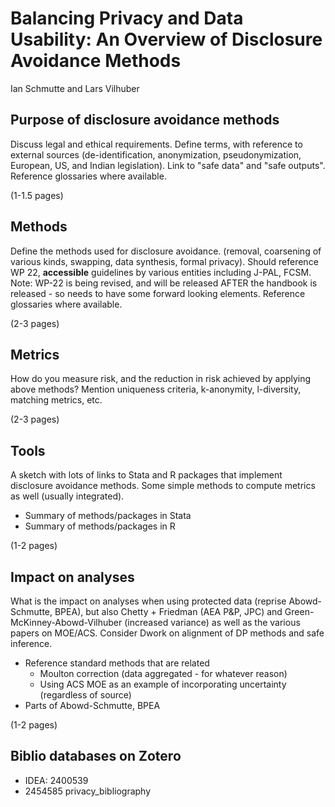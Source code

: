 # Balancing Privacy and Data Usability: An Overview of Disclosure Avoidance Methods

Ian Schmutte and Lars Vilhuber

## Purpose of disclosure avoidance methods

Discuss legal and ethical requirements. Define terms, with reference to external sources (de-identification, anonymization, pseudonymization, European, US, and Indian legislation). Link to "safe data" and "safe outputs". Reference glossaries where available.

(1-1.5 pages)

## Methods

Define the methods used for disclosure avoidance. (removal, coarsening of various kinds, swapping, data synthesis, formal privacy). Should reference WP 22, **accessible** guidelines by various entities including J-PAL, FCSM. Note: WP-22 is being revised, and will be released AFTER the handbook is released - so needs to have some forward looking elements. Reference glossaries where available.

(2-3 pages)

## Metrics

How do you measure risk, and the reduction in risk achieved by applying above methods? Mention uniqueness criteria, k-anonymity, l-diversity, matching metrics, etc.

(2-3 pages)

## Tools

A sketch with lots of links to Stata and R packages that implement disclosure avoidance methods. Some simple methods to compute metrics as well (usually integrated).

- Summary of methods/packages in Stata
- Summary of methods/packages in R

(1-2 pages)


## Impact on analyses

What is the impact on analyses when using protected data (reprise Abowd-Schmutte, BPEA), but also Chetty + Friedman (AEA P&P, JPC) and Green-McKinney-Abowd-Vilhuber (increased variance) as well as the various papers on MOE/ACS. Consider Dwork on alignment of DP methods and safe inference.

- Reference standard methods that are related
  - Moulton correction (data aggregated - for whatever reason)
  - Using ACS MOE as an example of incorporating uncertainty (regardless of source)
- Parts of Abowd-Schmutte, BPEA

(1-2 pages)
  
## Biblio databases on Zotero

- IDEA: 2400539
- 2454585 privacy_bibliography
